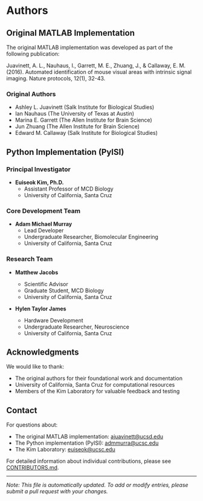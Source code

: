 # Authors

## Original MATLAB Implementation
The original MATLAB implementation was developed as part of the following publication:

Juavinett, A. L., Nauhaus, I., Garrett, M. E., Zhuang, J., & Callaway, E. M. (2016). Automated identification of mouse visual areas with intrinsic signal imaging. Nature protocols, 12(1), 32-43.

### Original Authors
- Ashley L. Juavinett (Salk Institute for Biological Studies)
- Ian Nauhaus (The University of Texas at Austin)
- Marina E. Garrett (The Allen Institute for Brain Science)
- Jun Zhuang (The Allen Institute for Brain Science)
- Edward M. Callaway (Salk Institute for Biological Studies)

## Python Implementation (PyISI)

### Principal Investigator
- **Euiseok Kim, Ph.D.**
  - Assistant Professor of MCD Biology
  - University of California, Santa Cruz

### Core Development Team
- **Adam Michael Murray**
  - Lead Developer
  - Undergraduate Researcher, Biomolecular Engineering
  - University of California, Santa Cruz

### Research Team
- **Matthew Jacobs**
  - Scientific Advisor
  - Graduate Student, MCD Biology
  - University of California, Santa Cruz

- **Hylen Taylor James**
  - Hardware Development
  - Undergraduate Researcher, Neuroscience
  - University of California, Santa Cruz

## Acknowledgments
We would like to thank:
- The original authors for their foundational work and documentation
- University of California, Santa Cruz for computational resources
- Members of the Kim Laboratory for valuable feedback and testing

## Contact
For questions about:
- The original MATLAB implementation: ajuavinett@ucsd.edu
- The Python implementation (PyISI): admmurra@ucsc.edu
- The Kim Laboratory: euiseok@ucsc.edu

For detailed information about individual contributions, please see [CONTRIBUTORS.md](CONTRIBUTORS.md).

---
*Note: This file is automatically updated. To add or modify entries, please submit a pull request with your changes.*
